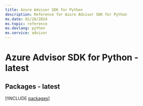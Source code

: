 ```yaml
---
title: Azure Advisor SDK for Python
description: Reference for Azure Advisor SDK for Python
ms.date: 02/28/2024
ms.topic: reference
ms.devlang: python
ms.service: advisor
---
```

# Azure Advisor SDK for Python - latest
## Packages - latest
[!INCLUDE [packages](advisor-index.md)]